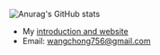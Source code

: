 ![Anurag's GitHub stats](https://github-readme-stats.vercel.app/api?username=2997ms)

- My [introduction and website](https://www.2997ms.github.io)
- Email: wangchong756@gmail.com
